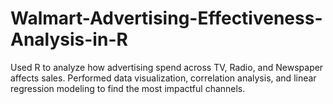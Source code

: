 # Walmart-Advertising-Effectiveness-Analysis-in-R
Used R to analyze how advertising spend across TV, Radio, and Newspaper affects sales. Performed data visualization, correlation analysis, and linear regression modeling to find the most impactful channels.
